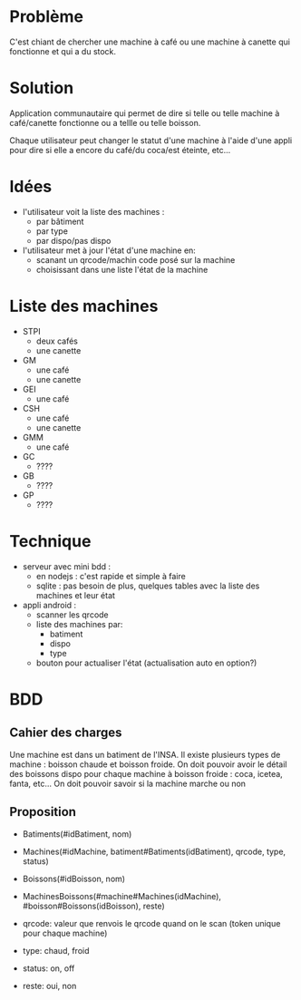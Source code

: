 # Problème
C'est chiant de chercher une machine à café ou une machine à canette qui fonctionne et qui a du stock.

# Solution
Application communautaire qui permet de dire si telle ou telle machine à café/canette fonctionne ou a tellle ou telle boisson.

Chaque utilisateur peut changer le statut d'une machine à l'aide d'une appli pour dire si elle a encore du café/du coca/est éteinte, etc...

# Idées
- l'utilisateur voit la liste des machines :
    - par bâtiment
    - par type
    - par dispo/pas dispo
- l'utilisateur met à jour l'état d'une machine en:
    - scanant un qrcode/machin code posé sur la machine
    - choisissant dans une liste l'état de la machine

# Liste des machines
- STPI
    - deux cafés
    - une canette
- GM
    - une café
    - une canette
- GEI
    - une café
- CSH
    - une café
    - une canette
- GMM
    - une café
- GC
    - ????
- GB
    - ????
- GP
    - ????

# Technique
- serveur avec mini bdd :
    - en nodejs : c'est rapide et simple à faire
    - sqlite : pas besoin de plus, quelques tables avec la liste des machines et leur état
- appli android :
    - scanner les qrcode
    - liste des machines par:
        - batiment
        - dispo
        - type
    - bouton pour actualiser l'état (actualisation auto en option?)

# BDD
## Cahier des charges
Une machine est dans un batiment de l'INSA. Il existe plusieurs types de machine : boisson chaude et boisson froide.
On doit pouvoir avoir le détail des boissons dispo pour chaque machine à boisson froide : coca, icetea, fanta, etc...
On doit pouvoir savoir si la machine marche ou non

## Proposition

- Batiments(#idBatiment, nom)
- Machines(#idMachine, batiment#Batiments(idBatiment), qrcode, type, status)
- Boissons(#idBoisson, nom)
- MachinesBoissons(#machine#Machines(idMachine), #boisson#Boissons(idBoisson), reste)

- qrcode: valeur que renvois le qrcode quand on le scan (token unique pour chaque machine)
- type: chaud, froid
- status: on, off
- reste: oui, non
